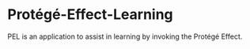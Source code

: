 # Protégé-Effect-Learning
PEL is an application to assist in learning by invoking the Protégé Effect.
